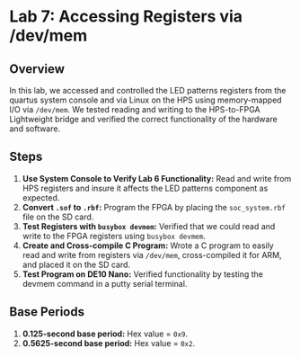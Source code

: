 # Lab 7: Accessing Registers via /dev/mem

## Overview
In this lab, we accessed and controlled the LED patterns registers from the quartus system console and via Linux on the HPS using memory-mapped I/O via `/dev/mem`. We tested reading and writing to the HPS-to-FPGA Lightweight bridge and verified the correct functionality of the hardware and software.

## Steps
1. **Use System Console to Verify Lab 6 Functionality:** Read and write from HPS registers and insure it affects the LED patterns component as expected.
2. **Convert `.sof` to `.rbf`:** Program the FPGA by placing the `soc_system.rbf` file on the SD card.
3. **Test Registers with `busybox devmem`:** Verified that we could read and write to the FPGA registers using `busybox devmem`.
4. **Create and Cross-compile C Program:** Wrote a C program to easily read and write from registers via `/dev/mem`, cross-compiled it for ARM, and placed it on the SD card.
5. **Test Program on DE10 Nano:** Verified functionality by testing the devmem command in a putty serial terminal.

## Base Periods
1. **0.125-second base period:** Hex value = `0x9`.
2. **0.5625-second base period:** Hex value = `0x2`.
